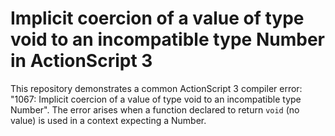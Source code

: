 # Implicit coercion of a value of type void to an incompatible type Number in ActionScript 3

This repository demonstrates a common ActionScript 3 compiler error: "1067: Implicit coercion of a value of type void to an incompatible type Number".  The error arises when a function declared to return `void` (no value) is used in a context expecting a Number.